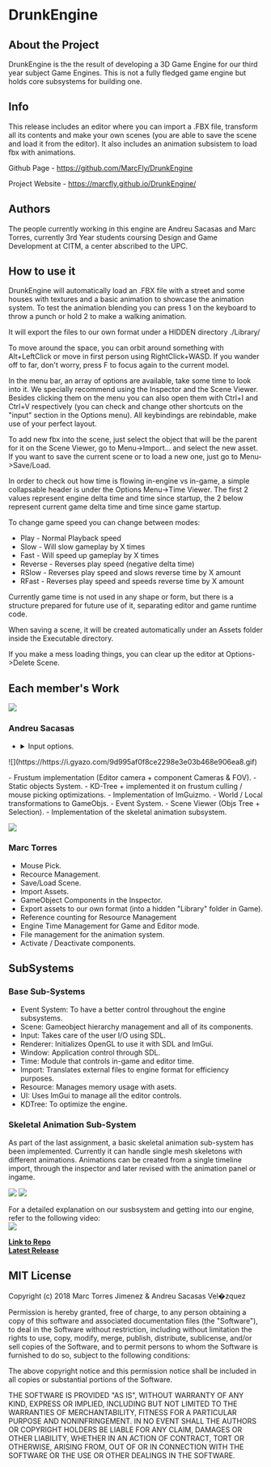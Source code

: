 ﻿# DrunkEngine

## About the Project
DrunkEngine is the the result of developing a 3D Game Engine for our third year subject Game Engines. This is not a fully fledged game engine but holds core subsystems for building one.

## Info
This release includes an editor where you can import a .FBX file, transform all its contents and make your own scenes (you are able to save the scene and load it from the editor). It also includes an animation subsistem to load fbx with animations.

Github Page - https://github.com/MarcFly/DrunkEngine

Project Website - https://marcfly.github.io/DrunkEngine/

## Authors
The people currently working in this engine are Andreu Sacasas and Marc Torres, currently 3rd Year students coursing Design and Game Development at CITM, a center abscribed to the UPC.


## How to use it
DrunkEngine will automatically load an .FBX file with a street and some houses with textures and a basic animation to showcase the animation system.
To test the animation blending you can press 1 on the keyboard to throw a punch or hold 2 to make a walking animation.

It will export the files to our own format under a HIDDEN directory ./Library/

To move around the space, you can orbit around something with Alt+LeftClick or move in first person using RightClick+WASD. If you wander off to far, don't worry, press F to focus again to the current model.

In the menu bar, an array of options are available, take some time to look into it. We specially recommend using the Inspector and the Scene Viewer. Besides clicking them on the menu you can also open them with Ctrl+I and Ctrl+V respectively (you can check and change other shortcuts on the "input" section in the Options menu).
All keybindings are rebindable, make use of your perfect layout.

To add new fbx into the scene, just select the object that will be the parent for it on the Scene Viewer, go to Menu->Import... and select the new asset.
If you want to save the current scene or to load a new one, just go to Menu->Save/Load. 

In order to check out how time is flowing in-engine vs in-game, a simple collapsable header is under the Options Menu->Time Viewer.
The first 2 values represent engine delta time and time since startup, the 2 below represent current game delta time and time since game startup.

To change game speed you can change between modes:
 - Play - Normal Playback speed
 - Slow - Will slow gameplay by X times
 - Fast - Will speed up gameplay by X times
 - Reverse - Reverses play speed (negative delta time)
 - RSlow - Reverses play speed and slows reverse time by X amount
 - RFast - Reverses play speed and speeds reverse time by X amount

Currently game time is not used in any shape or form, but there is a structure prepared for future use of it, separating editor and game runtime code.

When saving a scene, it will be created automatically under an Assets folder inside the Executable directory.

If you make a mess loading things, you can clear up the editor at Options->Delete Scene.

## Each member's Work

![](https://i.imgur.com/2GgGvr3.png)  
### Andreu Sacasas

- <details><summary>Input options.</summary>
<p>
![](https://https://i.gyazo.com/9d995af0f8ce2298e3e03b468e906ea8.gif)
</p>
- Frustum implementation (Editor camera + component Cameras & FOV).
- Static objects System.
- KD-Tree + implemented it on frustum culling / mouse picking optimizations.
- Implementation of ImGuizmo.
- World / Local transformations to GameObjs.
- Event System.
- Scene Viewer (Objs Tree + Selection).
- Implementation of the skeletal animation subsystem.

![](https://i.imgur.com/1uM1OJA.jpg)  
### Marc Torres

- Mouse Pick.
- Recource Management.
- Save/Load Scene.
- Import Assets.
- GameObject Components in the Inspector.
- Export assets to our own format (into a hidden "Library" folder in Game).
- Reference counting for Resource Management
- Engine Time Management for Game and Editor mode.
- File management for the animation system.
- Activate / Deactivate components.

## SubSystems

### Base Sub-Systems  
- Event System: To have a better control throughout the engine subsystems.  
- Scene: Gameobject hierarchy management and all of its components.  
- Input: Takes care of the user I/O using SDL.  
- Renderer: Initializes OpenGL to use it with SDL and ImGui.  
- Window: Application control through SDL.  
- Time: Module that controls in-game and editor time.  
- Import: Translates external files to engine format for efficiency purposes.  
- Resource: Manages memory usage with asets.  
- UI: Uses ImGui to manage all the editor controls.  
- KDTree: To optimize the engine.  

### Skeletal Animation Sub-System
As part of the last assignment, a basic skeletal animation sub-system has been implemented. Currently it can handle single mesh skeletons with different animations. Animations can be created from a single timeline import, through the inspector and later revised with the animation panel or ingame.  

![](https://media.giphy.com/media/9x5b92dJqSBvtiqYBQ/giphy.gif)
![](https://media.giphy.com/media/A7VJ37OYWXSTzRGHP1/giphy.gif)

For a detailed explanation on our susbsystem and getting into our engine, refer to the following video:  
[![](https://upload.wikimedia.org/wikipedia/commons/thumb/4/4c/YouTube_icon.png/800px-YouTube_icon.png)](https://www.youtube.com/watch?v=bNXV1bHX8Es&feature=youtu.be)

[**Link to Repo**][1]  
[**Latest Release**][2] 

## MIT License

Copyright (c) 2018 Marc Torres Jimenez & Andreu Sacasas Vel�zquez

Permission is hereby granted, free of charge, to any person obtaining a copy
of this software and associated documentation files (the "Software"), to deal
in the Software without restriction, including without limitation the rights
to use, copy, modify, merge, publish, distribute, sublicense, and/or sell
copies of the Software, and to permit persons to whom the Software is
furnished to do so, subject to the following conditions:

The above copyright notice and this permission notice shall be included in all
copies or substantial portions of the Software.

THE SOFTWARE IS PROVIDED "AS IS", WITHOUT WARRANTY OF ANY KIND, EXPRESS OR
IMPLIED, INCLUDING BUT NOT LIMITED TO THE WARRANTIES OF MERCHANTABILITY,
FITNESS FOR A PARTICULAR PURPOSE AND NONINFRINGEMENT. IN NO EVENT SHALL THE
AUTHORS OR COPYRIGHT HOLDERS BE LIABLE FOR ANY CLAIM, DAMAGES OR OTHER
LIABILITY, WHETHER IN AN ACTION OF CONTRACT, TORT OR OTHERWISE, ARISING FROM,
OUT OF OR IN CONNECTION WITH THE SOFTWARE OR THE USE OR OTHER DEALINGS IN THE
SOFTWARE.

[1]:https://github.com/MarcFly/DrunkEngine
[2]:https://github.com/MarcFly/DrunkEngine/releases
